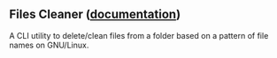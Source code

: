 
## Files Cleaner ([documentation](https://pythoncliapplications.gitlab.io/CLIApplicationsManager/includes/FilesCleaner/index.html))

A CLI utility to delete/clean files from a folder based on a pattern of file names on GNU/Linux.
